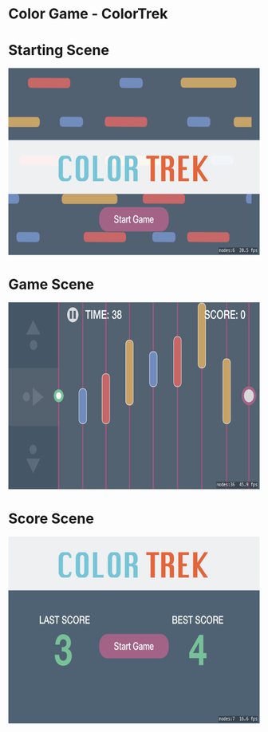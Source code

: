 # Color Game - ColorTrek


# Starting Scene
<img src="ColorGame/Images/startScreen.png" width="667" height="375">


# Game Scene
<img src="ColorGame/Images/gameScreenShot.png" width="667" height="375">

# Score Scene
<img src="ColorGame/Images/scoreScreen.png" width="667" height="375">
